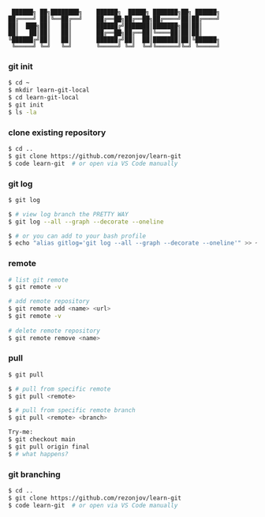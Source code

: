      ██████╗ ██╗████████╗    ██████╗  █████╗ ███████╗██╗ ██████╗
    ██╔════╝ ██║╚══██╔══╝    ██╔══██╗██╔══██╗██╔════╝██║██╔════╝
    ██║  ███╗██║   ██║       ██████╔╝███████║███████╗██║██║     
    ██║   ██║██║   ██║       ██╔══██╗██╔══██║╚════██║██║██║     
    ╚██████╔╝██║   ██║       ██████╔╝██║  ██║███████║██║╚██████╗
     ╚═════╝ ╚═╝   ╚═╝       ╚═════╝ ╚═╝  ╚═╝╚══════╝╚═╝ ╚═════╝
                                                            

### git init
```bash
$ cd ~
$ mkdir learn-git-local
$ cd learn-git-local
$ git init
$ ls -la
```

### clone existing repository
```bash
$ cd ..
$ git clone https://github.com/rezonjov/learn-git
$ code learn-git  # or open via VS Code manually
```

### git log 
```bash  
$ git log 

$ # view log branch the PRETTY WAY
$ git log --all --graph --decorate --oneline

$ # or you can add to your bash profile 
$ echo "alias gitlog='git log --all --graph --decorate --oneline'" >> ~/.bash_profile
```

### remote
```bash
# list git remote
$ git remote -v

# add remote repository
$ git remote add <name> <url>
$ git remote -v
 
# delete remote repository
$ git remote remove <name>
```

### pull
```bash
$ git pull

$ # pull from specific remote 
$ git pull <remote> 

$ # pull from specific remote branch 
$ git pull <remote> <branch>

Try-me: 
$ git checkout main
$ git pull origin final 
$ # what happens?
```

### git branching
```bash
$ cd ..
$ git clone https://github.com/rezonjov/learn-git
$ code learn-git  # or open via VS Code manually
```


